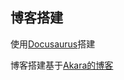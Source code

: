 
## 博客搭建
使用<a target="_blank" rel="noopener noreferrer" href="https://docusaurus.io/zh-CN/docs/installation">Docusaurus</a>搭建

博客搭建基于<a target="_blank" rel="noopener noreferrer" href="https://messiahhh.github.io/blog/">Akara的博客</a>



